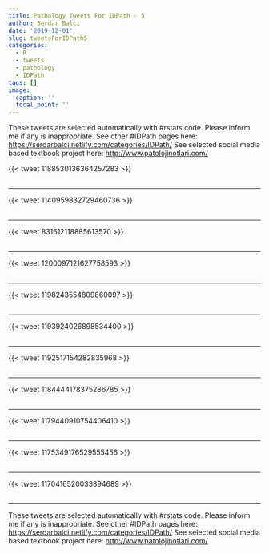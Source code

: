 ```yaml
---
title: Pathology Tweets For IDPath - 5
author: Serdar Balci
date: '2019-12-01'
slug: tweetsForIDPath5
categories:
  - R
  - tweets
  - pathology
  - IDPath
tags: []
image:
  caption: ''
  focal_point: ''
---
```



These tweets are selected automatically with #rstats code. Please inform me if any is inappropriate.
See other #IDPath pages here: https://serdarbalci.netlify.com/categories/IDPath/ 
See selected social media based textbook project here: http://www.patolojinotlari.com/

{{< tweet 1188530136364257283 >}}
<br>
<br>
<hr>
{{< tweet 1140959832729460736 >}}
<br>
<br>
<hr>
{{< tweet 831612118885613570 >}}
<br>
<br>
<hr>
{{< tweet 1200097121627758593 >}}
<br>
<br>
<hr>
{{< tweet 1198243554809860097 >}}
<br>
<br>
<hr>
{{< tweet 1193924026898534400 >}}
<br>
<br>
<hr>
{{< tweet 1192517154282835968 >}}
<br>
<br>
<hr>
{{< tweet 1184444178375286785 >}}
<br>
<br>
<hr>
{{< tweet 1179440910754406410 >}}
<br>
<br>
<hr>
{{< tweet 1175349176529555456 >}}
<br>
<br>
<hr>
{{< tweet 1170416520033394689 >}}
<br>
<br>
<hr>


These tweets are selected automatically with #rstats code. Please inform me if any is inappropriate.
See other #IDPath pages here: https://serdarbalci.netlify.com/categories/IDPath/ 
See selected social media based textbook project here: http://www.patolojinotlari.com/
